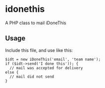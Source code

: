 idonethis
=========

A PHP class to mail iDoneThis

Usage
-----

Include this file, and use like this:

````
$idt = new iDoneThis('email', 'team name');
if ($idt->send('I done this')); {
  // mail was accepted for delivery
else {
  // mail did not send
}
````
